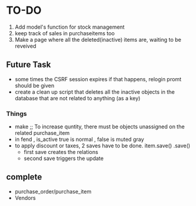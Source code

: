 # TO-DO
1. Add model's function for stock management 
2. keep track of sales in purchaseitems too
3. Make a page where all the deleted(inactive) items are, waiting to be reveived

## Future Task 
- some times the CSRF session expires if that happens, relogin promt should be given 
- create a clean up script that deletes all the inactive objects in the database that are not related to anything (as a key)

### Things 
- make ;; To increase quntity, there must be objects unassigned on the related purchase_item
- in fend , is_active true is normal , false is muted gray  
- to apply discount or taxes, 2 saves have to be done. item.save() .save()
    - first save creates the relations 
    - second save triggers the update 
    
## complete 
- purchase_order/purchase_item
- Vendors

